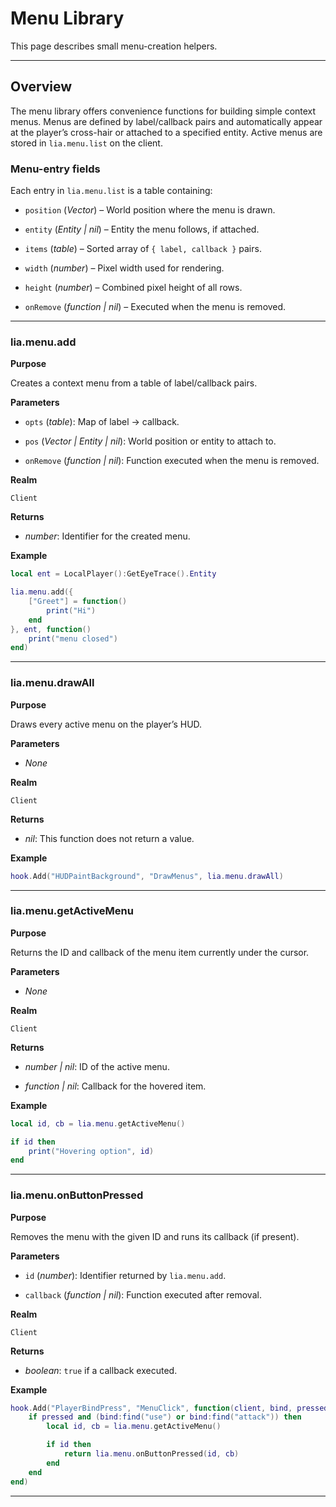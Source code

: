 # Menu Library

This page describes small menu-creation helpers.

---

## Overview

The menu library offers convenience functions for building simple context menus. Menus are defined by label/callback pairs and automatically appear at the player’s cross-hair or attached to a specified entity. Active menus are stored in `lia.menu.list` on the client.

### Menu-entry fields

Each entry in `lia.menu.list` is a table containing:

* `position` (*Vector*) – World position where the menu is drawn.

* `entity` (*Entity | nil*) – Entity the menu follows, if attached.

* `items` (*table*) – Sorted array of `{ label, callback }` pairs.

* `width` (*number*) – Pixel width used for rendering.

* `height` (*number*) – Combined pixel height of all rows.

* `onRemove` (*function | nil*) – Executed when the menu is removed.

---

### lia.menu.add

**Purpose**

Creates a context menu from a table of label/callback pairs.

**Parameters**

* `opts` (*table*): Map of label → callback.

* `pos` (*Vector | Entity | nil*): World position or entity to attach to.

* `onRemove` (*function | nil*): Function executed when the menu is removed.

**Realm**

`Client`

**Returns**

* *number*: Identifier for the created menu.

**Example**

```lua
local ent = LocalPlayer():GetEyeTrace().Entity

lia.menu.add({
    ["Greet"] = function()
        print("Hi")
    end
}, ent, function()
    print("menu closed")
end)
```

---

### lia.menu.drawAll

**Purpose**

Draws every active menu on the player’s HUD.

**Parameters**

* *None*

**Realm**

`Client`

**Returns**

* *nil*: This function does not return a value.

**Example**

```lua
hook.Add("HUDPaintBackground", "DrawMenus", lia.menu.drawAll)
```

---

### lia.menu.getActiveMenu

**Purpose**

Returns the ID and callback of the menu item currently under the cursor.

**Parameters**

* *None*

**Realm**

`Client`

**Returns**

* *number | nil*: ID of the active menu.

* *function | nil*: Callback for the hovered item.

**Example**

```lua
local id, cb = lia.menu.getActiveMenu()

if id then
    print("Hovering option", id)
end
```

---

### lia.menu.onButtonPressed

**Purpose**

Removes the menu with the given ID and runs its callback (if present).

**Parameters**

* `id` (*number*): Identifier returned by `lia.menu.add`.

* `callback` (*function | nil*): Function executed after removal.

**Realm**

`Client`

**Returns**

* *boolean*: `true` if a callback executed.

**Example**

```lua
hook.Add("PlayerBindPress", "MenuClick", function(client, bind, pressed)
    if pressed and (bind:find("use") or bind:find("attack")) then
        local id, cb = lia.menu.getActiveMenu()

        if id then
            return lia.menu.onButtonPressed(id, cb)
        end
    end
end)
```

---